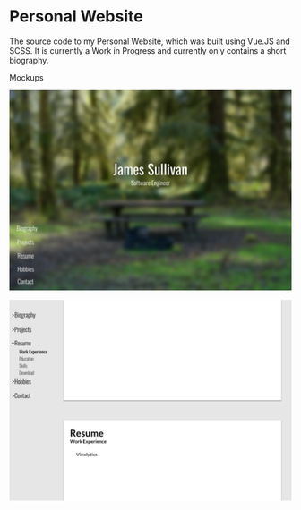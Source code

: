 # Personal Website
The source code to my Personal Website, which was built using Vue.JS and SCSS. It is currently a Work in Progress and currently only contains a short biography. 

Mockups

![](/mock-up/Hero.png?raw=true)

![](/mock-up/Body.png?raw=true)
